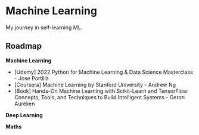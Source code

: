 # Machine Learning
My journey in self-learning ML.

## Roadmap
**Machine Learning**
- [Udemy] 2022 Python for Machine Learning & Data Science Masterclass - Jose Portilla
- [Coursera] Machine Learning by Stanford University - Andrew Ng
- [Book] Hands-On Machine Learning with Scikit-Learn and TensorFlow: Concepts, Tools, and Techniques to Build Intelligent Systems - Geron Aurelien

**Deep Learning**

**Maths**
